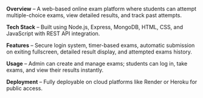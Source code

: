**Overview** – A web-based online exam platform where students can attempt multiple-choice exams, view detailed results, and track past attempts.

**Tech Stack** – Built using Node.js, Express, MongoDB, HTML, CSS, and JavaScript with REST API integration.

**Features** – Secure login system, timer-based exams, automatic submission on exiting fullscreen, detailed result display, and attempted exams history.

**Usage** – Admin can create and manage exams; students can log in, take exams, and view their results instantly.

**Deployment** – Fully deployable on cloud platforms like Render or Heroku for public access.
